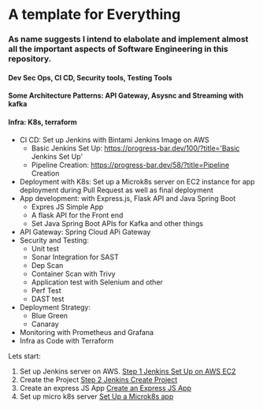 # A template for Everything
### As name suggests I intend to elabolate and implement almost all the important aspects of Software Engineering in this repository.
#### Dev Sec Ops, CI CD, Security tools, Testing Tools
#### Some Architecture Patterns: API Gateway, Asysnc and Streaming with kafka
#### Infra: K8s, terraform

* CI CD: Set up Jenkins with Bintami Jenkins Image on AWS 
    * Basic Jenkins Set Up: https://progress-bar.dev/100/?title='Basic Jenkins Set Up'
    * Pipeline Creation: https://progress-bar.dev/58/?title=Pipeline Creation
* Deployment with K8s: Set up a Microk8s server on EC2 instance for app deployment during Pull Request as well as final deployment
* App development: with Express.js, Flask API and Java Spring Boot
    * Expres JS Simple App
    * A flask API for the Front end
    * Set Java Spring Boot APIs for Kafka and other things
* API Gateway: Spring Cloud APi Gateway
* Security and Testing:
    * Unit test
    * Sonar Integration for SAST
    * Dep Scan
    * Container Scan with Trivy
    * Application test with Selenium and other
    * Perf Test
    * DAST test
* Deployment Strategy:
    * Blue Green
    * Canaray
* Monitoring with Prometheus and Grafana
* Infra as Code with Terraform

Lets start:

1. Set up Jenkins server on AWS. [Step 1 Jenkins Set Up on AWS EC2](jenkins/step1-jenkins-setup.md)
2. Create the Project [Step 2 Jenkins Create Project](jenkins/step2-jenkins-create-project.md)
3. Create an express JS App [Create an Express JS App](apps/express-js-app/README.md)
4. Set up micro k8s server [Set Up a Microk8s app](microk8s/step-3-microk8s-setup.md)

